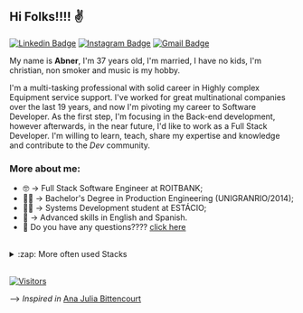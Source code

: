 ## Hi Folks!!!! :v:

[![Linkedin Badge](https://img.shields.io/badge/-LinkedIn-blue?style=flat-square&logo=Linkedin&logoColor=white&link=https://www.linkedin.com/in/abnersouza-dev/)](https://www.linkedin.com/in/abnersouza-dev/)
[![Instagram Badge](https://img.shields.io/badge/-Instagram-purple?style=flat-square&logo=Instagram&logoColor=white&link=https://www.instagram.com/abner.s.silva/)](https://www.instagram.com/abner.s.silva/)
[![Gmail Badge](https://img.shields.io/badge/-Gmail-c14438?style=flat-square&logo=Gmail&logoColor=white&link=mailto:silva.s.abner@gmail.com)](mailto:silva.s.abner@gmail.com)

My name is __Abner__, I'm 37 years old, I'm married, I have no kids, I'm christian, non smoker and music is my hobby.

I'm a multi-tasking professional with solid career in Highly complex Equipment service support. I've worked for great multinational companies over the last 19 years, and now I'm pivoting my career to Software Developer. As the first step, I'm focusing in the Back-end development, however afterwards, in the near future, I'd like to work as a Full Stack Developer. I'm willing to learn, teach, share my expertise and knowledge and contribute to the *Dev* community. 


### More about me:
- :nerd_face: -> Full Stack Software Engineer at ROITBANK;
- :construction_worker_man: -> Bachelor's Degree in Production Engineering (UNIGRANRIO/2014);
- :technologist: -> Systems Development student at ESTÁCIO;
- :muscle: -> Advanced skills in English and Spanish.
- 💬  Do you have any questions???? [click here](https://github.com/abnerssilva/abnerssilva/issues)
<br/>

<details>
  <summary>:zap: More often used Stacks </summary>
  <img src="https://github-readme-stats.vercel.app/api/top-langs/?username=abnerssilva&layout=compact&bg_color=ffffff&text_color=333333">
</details>
<br/>

[![Visitors](https://visitor-badge.glitch.me/badge?page_id=github/abnerssilva)](https://github.com/abnerssilva) 

--> *Inspired in* [Ana Julia Bittencourt](https://github.com/anajuliabit)


